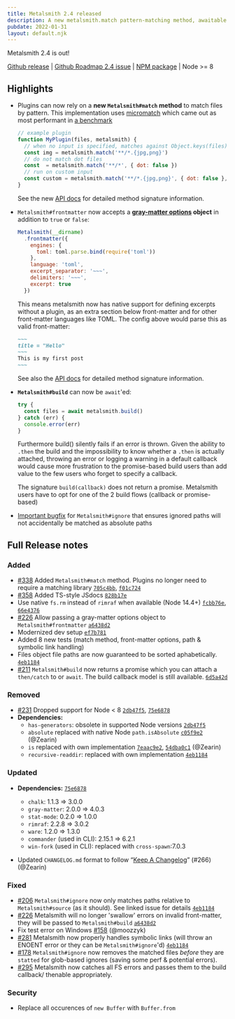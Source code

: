 ```yaml
---
title: Metalsmith 2.4 released
description: A new metalsmith.match pattern-matching method, awaitable builds, advanced front-matter option and lots of bugfixes
pubdate: 2022-01-31
layout: default.njk
---
```


Metalsmith 2.4 is out!

[Github release](https://github.com/metalsmith/metalsmith/releases/tag/v2.4.1) |
[Github Roadmap 2.4 issue](https://github.com/metalsmith/metalsmith/issues/352) |
[NPM package](https://www.npmjs.com/package/metalsmith/v/2.4.1) | Node >= 8

## Highlights

* Plugins can now rely on a **new `Metalsmith#match` method** to match files by pattern. This implementation uses [micromatch](https://www.npmjs.com/package/micromatch) which came out as most performant in [a benchmark](https://github.com/metalsmith/metalsmith/issues/338#issuecomment-790111326)
  ```js
  // example plugin
  function MyPlugin(files, metalsmith) {
    // when no input is specified, matches against Object.keys(files)
    const img = metalsmith.match('**/*.{jpg,png}')
    // do not match dot files
    const  = metalsmith.match('**/*', { dot: false })
    // run on custom input
    const custom = metalsmith.match('**/*.{jpg,png}', { dot: false }, ['.htaccess', 'img.jpg'])
  }
  ```
  See the new [API docs](/api/#Metalsmith+match) for detailed method signature information. 

* `Metalsmith#frontmatter` now accepts a **[gray-matter options](https://github.com/jonschlinkert/gray-matter#options) object** in addition to `true` or `false`:
  ```js
  Metalsmith(__dirname)
    .frontmatter({
      engines: {
        toml: toml.parse.bind(require('toml'))
      },
      language: 'toml',
      excerpt_separator: '~~~',
      delimiters: '~~~',
      excerpt: true
    })
  ```
  This means metalsmith now has native support for defining excerpts without a plugin, as an extra section below front-matter and for other front-matter languages like TOML. The config above would parse this as valid front-matter:

  ```md
  ~~~
  title = "Hello"
  ~~~
  This is my first post
  ~~~
  ```
  See also the [API docs](/api/#Metalsmith+frontmatter) for detailed method signature information. 
* **`Metalsmith#build`** can now be `await`'ed:
    ```js
    try {
      const files = await metalsmith.build()
    } catch (err) {
      console.error(err)
    }
    ```
    Furthermore build() silently fails if an error is thrown. Given the ability to `.then` the build and the impossibility to know whether a `.then` is actually attached, throwing an error or logging a warning in a default callback would cause more frustration to the promise-based build users than add value to the few users who forget to specify a callback.
    
    The signature `build(callback)` does not return a promise. Metalsmith users have to opt for one of the 2 build flows (callback or promise-based)

* [Important bugfix](https://github.com/metalsmith/metalsmith/issues/206#issuecomment-1005254540) for `Metalsmith#ignore` that ensures ignored paths will not accidentally be matched as absolute paths


## Full Release notes

### Added

- [#338] Added `Metalsmith#match` method. Plugins no longer need to require a matching library [`705c4bb`](https://github.com/metalsmith/metalsmith/commit/705c4bb), [`f01c724`](https://github.com/metalsmith/metalsmith/commit/f01c724)
- [#358] Added TS-style JSdocs [`828b17e`](https://github.com/metalsmith/metalsmith/commit/828b17e)
- Use native `fs.rm` instead of `rimraf` when available (Node 14.4+) [`fcbb76e`](https://github.com/metalsmith/metalsmith/commit/fcbb76e), [`66e4376`](https://github.com/metalsmith/metalsmith/commit/66e4376)
- [#226] Allow passing a gray-matter options object to `Metalsmith#frontmatter` [`a6438d2`](https://github.com/metalsmith/metalsmith/commit/a6438d2)
- Modernized dev setup [`ef7b781`](https://github.com/metalsmith/metalsmith/commit/ef7b781)
- Added 8 new tests (match method, front-matter options, path & symbolic link handling)
- Files object file paths are now guaranteed to be sorted aphabetically. [`4eb1184`](https://github.com/metalsmith/metalsmith/commit/4eb1184)
- [#211] `Metalsmith#build` now returns a promise which you can attach a `then/catch` to or `await`. The build callback model is still available. [`6d5a42d`](https://github.com/metalsmith/metalsmith/commit/6d5a42d)

### Removed

- [#231] Dropped support for Node < 8 [`2db47f5`](https://github.com/metalsmith/metalsmith/commit/75e6878), [`75e6878`](https://github.com/metalsmith/metalsmith/commit/75e6878)
- **Dependencies:**
  - `has-generators`: obsolete in supported Node versions [`2db47f5`](https://github.com/metalsmith/metalsmith/commit/2db47f5)
  - `absolute` replaced with native Node `path.isAbsolute` [`c05f9e2`](https://github.com/metalsmith/metalsmith/commit/c05f9e2) (@Zearin)
  - `is` replaced with own implementation [`7eaac9e2`](https://github.com/metalsmith/metalsmith/commit/7eaac9e2), [`54dba0c1`](https://github.com/metalsmith/metalsmith/commit/54dba0c1) (@Zearin)
  - `recursive-readdir`: replaced with own implementation [`4eb1184`](https://github.com/metalsmith/metalsmith/commit/4eb1184)

### Updated

- **Dependencies:** [`75e6878`](https://github.com/metalsmith/metalsmith/commit/75e6878)
  - `chalk`: 1.1.3 ⇒ 3.0.0
  - `gray-matter`: 2.0.0 ⇒ 4.0.3
  - `stat-mode`: 0.2.0 ⇒ 1.0.0
  - `rimraf`: 2.2.8 ⇒ 3.0.2
  - `ware`: 1.2.0 ⇒ 1.3.0
  - `commander` (used in CLI): 2.15.1 ⇒ 6.2.1
  - `win-fork` (used in CLI): replaced with `cross-spawn`:7.0.3

- Updated `CHANGELOG.md` format to follow “[Keep A Changelog](http://keepachangelog.com)” (#266) (@Zearin)

### Fixed

- [#206] `Metalsmith#ignore` now only matches paths relative to `Metalsmith#source` (as it should). See linked issue for details [`4eb1184`](https://github.com/metalsmith/metalsmith/commit/4eb1184)
- [#226] Metalsmith will no longer 'swallow' errors on invalid front-matter, they will be passed to `Metalsmith#build` [`a6438d2`](https://github.com/metalsmith/metalsmith/commit/a6438d2)
- Fix test error on Windows [#158] (@moozzyk)
- [#281] Metalsmith now properly handles symbolic links (will throw an ENOENT error or they can be `Metalsmith#ignore`'d) [`4eb1184`](https://github.com/metalsmith/metalsmith/commit/4eb1184)
- [#178] `Metalsmith#ignore` now removes the matched files *before* they are `statted` for glob-based ignores (saving some perf & potential errors).
- [#295] Metalsmith now catches all FS errors and passes them to the build callback/ thenable appropriately.

### Security

- Replace all occurences of `new Buffer` with `Buffer.from`


[#158]: https://github.com/metalsmith/metalsmith/issues/158
[#178]: https://github.com/metalsmith/metalsmith/issues/178
[#206]: https://github.com/metalsmith/metalsmith/issues/206#issuecomment-1008289480
[#211]: https://github.com/metalsmith/metalsmith/issues/211
[#226]: https://github.com/metalsmith/metalsmith/issues/226
[#231]: https://github.com/metalsmith/metalsmith/issues/231
[#281]: https://github.com/metalsmith/metalsmith/issues/281
[#295]: https://github.com/metalsmith/metalsmith/issues/295
[#338]: https://github.com/metalsmith/metalsmith/issues/338
[#358]: https://github.com/metalsmith/metalsmith/issues/358
